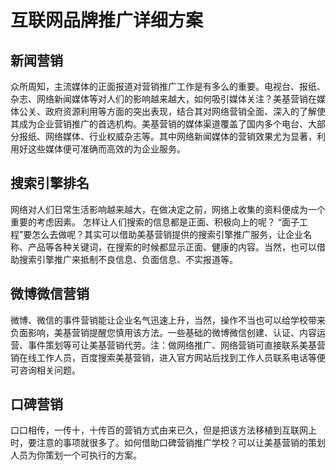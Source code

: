 # 互联网品牌推广详细方案

## 新闻营销  

众所周知，主流媒体的正面报道对营销推广工作是有多么的重要。电视台、报纸、杂志、网络新闻媒体等对人们的影响越来越大，如何吸引媒体关注？美基营销在媒体公关、政府资源利用等方面的突出表现，结合其对网络营销全面、深入的了解使其成为企业营销推广的首选机构。美基营销的媒体渠道覆盖了国内多个电台、大部分报纸、网络媒体、行业权威杂志等。其中网络新闻媒体的营销效果尤为显著，利用好这些媒体便可准确而高效的为企业服务。   

## 搜索引擎排名  

网络对人们日常生活影响越来越大，在做决定之前，网络上收集的资料便成为一个重要的考虑因素。 怎样让人们搜索的信息都是正面、积极向上的呢？ “面子工程”要怎么去做呢？其实可以借助美基营销提供的搜索引擎推广服务，让企业名称、产品等各种关键词，在搜索的时候都显示正面、健康的内容。当然，也可以借助搜索引擎推广来抵制不良信息、负面信息、不实报道等。   

## 微博微信营销  

微博、微信的事件营销能让企业名气迅速上升，当然，操作不当也可以给学校带来负面影响，美基营销提醒您慎用该方法。一些基础的微博微信创建、认证、内容运营、事件策划等可让美基营销代劳。注：做网络推广、网络营销可直接联系美基营销在线工作人员，百度搜索美基营销，进入官方网站后找到工作人员联系电话等便可咨询相关问题。   

## 口碑营销  

口口相传，一传十，十传百的营销方式由来已久，但是把该方法移植到互联网上时，要注意的事项就很多了。如何借助口碑营销推广学校？可以让美基营销的策划人员为你策划一个可执行的方案。